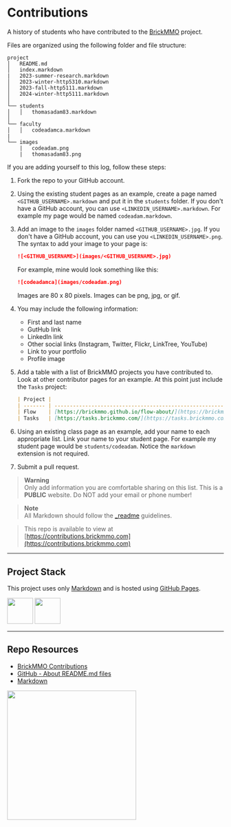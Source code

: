 # Contributions

A history of students who have contributed to the [BrickMMO](http://brickmmo.com/) project.

Files are organized using the following folder and file structure:

```
project
│   README.md
│   index.markdown
|   2023-summer-research.markdown
│   2023-winter-http5310.markdown
│   2023-fall-http5111.markdown
│   2024-winter-http5111.markdown
│
└── students
│   │   thomasadam83.markdown
│
└── faculty
│   │   codeadamca.markdown
|
└── images
    |   codeadam.png
    |   thomasadam83.png
```

If you are adding yourself to this log, follow these steps:

1. Fork the repo to your GitHub account.
2. Using the existing student pages as an example, create a page named `<GITHUB_USERNAME>.markdown` and put it in the `students` folder. If you don't have a GitHub account, you can use `<LINKEDIN_USERNAME>.markdown`. For example my page would be named `codeadam.markdown`.
3. Add an image to the `images` folder named `<GITHUB_USERNAME>.jpg`. If you don't have a GitHub account, you can use you `<LINKEDIN_USERNAME>.png`. The syntax to add your image to your page is:

   ```markdown
   ![<GITHUB_USERNAME>](images/<GITHUB_USERNAME>.jpg)
   ```

   For example, mine would look something like this:

   ```markdown
   ![codeadamca](images/codeadam.png)
   ```

   Images are 80 x 80 pixels. Images can be png, jpg, or gif.
   
5. You may include the following information:

    - First and last name
    - GutHub link
    - LinkedIn link
    - Other social links (Instagram, Twitter, Flickr, LinkTree, YouTube)
    - Link to your portfolio
    - Profile image

6. Add a table with a list of BrickMMO projects you have contributed to. Look at other contributor pages for an example. At this point just include the `Tasks` project:

   ```markdown
   | Project |                                                                                  |
   | ------- | -------------------------------------------------------------------------------- |
   | Flow    | [https://brickmmo.github.io/flow-about/](https://brickmmo.github.io/flow-about/) |
   | Tasks   | [https://tasks.brickmmo.com/](https://tasks.brickmmo.com/)                       |
   ```
   
7. Using an existing class page as an example, add your name to each appropriate list. Link your name to your student page. For example my student page would be `students/codeadam`. Notice the `markdown` extension is not required.
8. Submit a pull request.
  
> **Warning**  
> Only add information you are comfortable sharing on this list. This is a **PUBLIC** website. Do NOT add your email or phone number!

> **Note**  
> All Markdown should follow the [_readme](https://readme.codeadam.ca/) guidelines.

> This repo is available to view at  
> [https://contributions.brickmmo.com](https://contributions.brickmmo.com)

---

## Project Stack

This project uses only [Markdown](https://www.markdownguide.org/) and is hosted using [GitHub Pages](https://pages.github.com/).

<img src="https://console.codeadam.ca/api/image/github" width="60"> <img src="https://console.codeadam.ca/api/image/markdown" width="60">

---

## Repo Resources

- [BrickMMO Contributions](https://contributions.brickmmo.ca)
- [GitHub - About README.md files](https://docs.github.com/en/repositories/managing-your-repositorys-settings-and-features/customizing-your-repository/about-readmes)
- [Markdown](https://www.markdownguide.org/)

<a href="https://brickmmo.com">
<img src="https://brickmmo.com/images/brickmmo-logo-horizontal.jpg" width="300">
</a>
